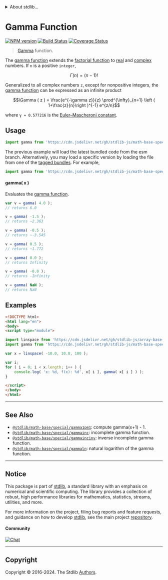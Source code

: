 <!--

@license Apache-2.0

Copyright (c) 2018 The Stdlib Authors.

Licensed under the Apache License, Version 2.0 (the "License");
you may not use this file except in compliance with the License.
You may obtain a copy of the License at

   http://www.apache.org/licenses/LICENSE-2.0

Unless required by applicable law or agreed to in writing, software
distributed under the License is distributed on an "AS IS" BASIS,
WITHOUT WARRANTIES OR CONDITIONS OF ANY KIND, either express or implied.
See the License for the specific language governing permissions and
limitations under the License.

-->


<details>
  <summary>
    About stdlib...
  </summary>
  <p>We believe in a future in which the web is a preferred environment for numerical computation. To help realize this future, we've built stdlib. stdlib is a standard library, with an emphasis on numerical and scientific computation, written in JavaScript (and C) for execution in browsers and in Node.js.</p>
  <p>The library is fully decomposable, being architected in such a way that you can swap out and mix and match APIs and functionality to cater to your exact preferences and use cases.</p>
  <p>When you use stdlib, you can be absolutely certain that you are using the most thorough, rigorous, well-written, studied, documented, tested, measured, and high-quality code out there.</p>
  <p>To join us in bringing numerical computing to the web, get started by checking us out on <a href="https://github.com/stdlib-js/stdlib">GitHub</a>, and please consider <a href="https://opencollective.com/stdlib">financially supporting stdlib</a>. We greatly appreciate your continued support!</p>
</details>

# Gamma Function

[![NPM version][npm-image]][npm-url] [![Build Status][test-image]][test-url] [![Coverage Status][coverage-image]][coverage-url] <!-- [![dependencies][dependencies-image]][dependencies-url] -->

> [Gamma][gamma-function] function.

<section class="intro">

The [gamma function][gamma-function] extends the [factorial function][@stdlib/math/base/special/factorial] to [real][real] and [complex][complex] numbers. If `n` is a positive `integer`,

<!-- <equation class="equation" label="eq:gamma_function_positive_integers" align="center" raw="\Gamma ( n ) = (n-1)!" alt="Gamma function for positive integers."> -->

```math
\Gamma ( n ) = (n-1)!
```

<!-- <div class="equation" align="center" data-raw-text="\Gamma ( n ) = (n-1)!" data-equation="eq:gamma_function_positive_integers">
    <img src="https://cdn.jsdelivr.net/gh/stdlib-js/stdlib@bb29798906e119fcb2af99e94b60407a270c9b32/lib/node_modules/@stdlib/math/base/special/gamma/docs/img/equation_gamma_function_positive_integers.svg" alt="Gamma function for positive integers.">
    <br>
</div> -->

<!-- </equation> -->

Generalized to all complex numbers `z`, except for nonpositive integers, the [gamma function][gamma-function] can be expressed as an infinite product

<!-- <equation class="equation" label="eq:gamma_function_infinite_product" align="center" raw="\Gamma ( z ) = \frac{e^{-\gamma z}}{z} \prod^{\infty}_{n=1} \left ( 1+\frac{z}{n}\right )^{-1} e^{z/n}" alt="Gamma function for all complex numbers."> -->

```math
\Gamma ( z ) = \frac{e^{-\gamma z}}{z} \prod^{\infty}_{n=1} \left ( 1+\frac{z}{n}\right )^{-1} e^{z/n}
```

<!-- <div class="equation" align="center" data-raw-text="\Gamma ( z ) = \frac{e^{-\gamma z}}{z} \prod^{\infty}_{n=1} \left ( 1+\frac{z}{n}\right )^{-1} e^{z/n}" data-equation="eq:gamma_function_infinite_product">
    <img src="https://cdn.jsdelivr.net/gh/stdlib-js/stdlib@591cf9d5c3a0cd3c1ceec961e5c49d73a68374cb/lib/node_modules/@stdlib/math/base/special/gamma/docs/img/equation_gamma_function_infinite_product.svg" alt="Gamma function for all complex numbers.">
    <br>
</div> -->

<!-- </equation> -->

where `γ ≈ 0.577216` is the  [Euler–Mascheroni constant][@stdlib/constants/float64/eulergamma].

</section>

<!-- /.intro -->



<section class="usage">

## Usage

```javascript
import gamma from 'https://cdn.jsdelivr.net/gh/stdlib-js/math-base-special-gamma@esm/index.mjs';
```
The previous example will load the latest bundled code from the esm branch. Alternatively, you may load a specific version by loading the file from one of the [tagged bundles](https://github.com/stdlib-js/math-base-special-gamma/tags). For example,

```javascript
import gamma from 'https://cdn.jsdelivr.net/gh/stdlib-js/math-base-special-gamma@v0.2.0-esm/index.mjs';
```

#### gamma( x )

Evaluates the [gamma function][gamma-function].

```javascript
var v = gamma( 4.0 );
// returns 6.0

v = gamma( -1.5 );
// returns ~2.363

v = gamma( -0.5 );
// returns ~-3.545

v = gamma( 0.5 );
// returns ~1.772

v = gamma( 0.0 );
// returns Infinity

v = gamma( -0.0 );
// returns -Infinity

v = gamma( NaN );
// returns NaN
```

</section>

<!-- /.usage -->

<section class="examples">

## Examples

<!-- eslint no-undef: "error" -->

```html
<!DOCTYPE html>
<html lang="en">
<body>
<script type="module">

import linspace from 'https://cdn.jsdelivr.net/gh/stdlib-js/array-base-linspace@esm/index.mjs';
import gamma from 'https://cdn.jsdelivr.net/gh/stdlib-js/math-base-special-gamma@esm/index.mjs';

var x = linspace( -10.0, 10.0, 100 );

var i;
for ( i = 0; i < x.length; i++ ) {
    console.log( 'x: %d, f(x): %d', x[ i ], gamma( x[ i ] ) );
}

</script>
</body>
</html>
```

</section>

<!-- /.examples -->

<!-- Section for related `stdlib` packages. Do not manually edit this section, as it is automatically populated. -->

<section class="related">

* * *

## See Also

-   <span class="package-name">[`@stdlib/math-base/special/gamma1pm1`][@stdlib/math/base/special/gamma1pm1]</span><span class="delimiter">: </span><span class="description">compute gamma(x+1) - 1.</span>
-   <span class="package-name">[`@stdlib/math-base/special/gammainc`][@stdlib/math/base/special/gammainc]</span><span class="delimiter">: </span><span class="description">incomplete gamma function.</span>
-   <span class="package-name">[`@stdlib/math-base/special/gammaincinv`][@stdlib/math/base/special/gammaincinv]</span><span class="delimiter">: </span><span class="description">inverse incomplete gamma function.</span>
-   <span class="package-name">[`@stdlib/math-base/special/gammaln`][@stdlib/math/base/special/gammaln]</span><span class="delimiter">: </span><span class="description">natural logarithm of the gamma function.</span>

</section>

<!-- /.related -->

<!-- Section for all links. Make sure to keep an empty line after the `section` element and another before the `/section` close. -->


<section class="main-repo" >

* * *

## Notice

This package is part of [stdlib][stdlib], a standard library with an emphasis on numerical and scientific computing. The library provides a collection of robust, high performance libraries for mathematics, statistics, streams, utilities, and more.

For more information on the project, filing bug reports and feature requests, and guidance on how to develop [stdlib][stdlib], see the main project [repository][stdlib].

#### Community

[![Chat][chat-image]][chat-url]

---

## Copyright

Copyright &copy; 2016-2024. The Stdlib [Authors][stdlib-authors].

</section>

<!-- /.stdlib -->

<!-- Section for all links. Make sure to keep an empty line after the `section` element and another before the `/section` close. -->

<section class="links">

[npm-image]: http://img.shields.io/npm/v/@stdlib/math-base-special-gamma.svg
[npm-url]: https://npmjs.org/package/@stdlib/math-base-special-gamma

[test-image]: https://github.com/stdlib-js/math-base-special-gamma/actions/workflows/test.yml/badge.svg?branch=v0.2.0
[test-url]: https://github.com/stdlib-js/math-base-special-gamma/actions/workflows/test.yml?query=branch:v0.2.0

[coverage-image]: https://img.shields.io/codecov/c/github/stdlib-js/math-base-special-gamma/main.svg
[coverage-url]: https://codecov.io/github/stdlib-js/math-base-special-gamma?branch=main

<!--

[dependencies-image]: https://img.shields.io/david/stdlib-js/math-base-special-gamma.svg
[dependencies-url]: https://david-dm.org/stdlib-js/math-base-special-gamma/main

-->

[chat-image]: https://img.shields.io/gitter/room/stdlib-js/stdlib.svg
[chat-url]: https://app.gitter.im/#/room/#stdlib-js_stdlib:gitter.im

[stdlib]: https://github.com/stdlib-js/stdlib

[stdlib-authors]: https://github.com/stdlib-js/stdlib/graphs/contributors

[umd]: https://github.com/umdjs/umd
[es-module]: https://developer.mozilla.org/en-US/docs/Web/JavaScript/Guide/Modules

[deno-url]: https://github.com/stdlib-js/math-base-special-gamma/tree/deno
[deno-readme]: https://github.com/stdlib-js/math-base-special-gamma/blob/deno/README.md
[umd-url]: https://github.com/stdlib-js/math-base-special-gamma/tree/umd
[umd-readme]: https://github.com/stdlib-js/math-base-special-gamma/blob/umd/README.md
[esm-url]: https://github.com/stdlib-js/math-base-special-gamma/tree/esm
[esm-readme]: https://github.com/stdlib-js/math-base-special-gamma/blob/esm/README.md
[branches-url]: https://github.com/stdlib-js/math-base-special-gamma/blob/main/branches.md

[gamma-function]: https://en.wikipedia.org/wiki/Gamma_function

[@stdlib/math/base/special/factorial]: https://github.com/stdlib-js/math-base-special-factorial/tree/esm

[real]: https://en.wikipedia.org/wiki/Real_number

[complex]: https://en.wikipedia.org/wiki/Complex_number

[@stdlib/constants/float64/eulergamma]: https://github.com/stdlib-js/constants-float64-eulergamma/tree/esm

<!-- <related-links> -->

[@stdlib/math/base/special/gamma1pm1]: https://github.com/stdlib-js/math-base-special-gamma1pm1/tree/esm

[@stdlib/math/base/special/gammainc]: https://github.com/stdlib-js/math-base-special-gammainc/tree/esm

[@stdlib/math/base/special/gammaincinv]: https://github.com/stdlib-js/math-base-special-gammaincinv/tree/esm

[@stdlib/math/base/special/gammaln]: https://github.com/stdlib-js/math-base-special-gammaln/tree/esm

<!-- </related-links> -->

</section>

<!-- /.links -->
